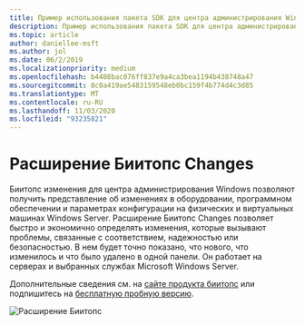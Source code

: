 ```yaml
---
title: Пример использования пакета SDK для центра администрирования Windows — Биитопс
description: Пример использования пакета SDK для центра администрирования Windows — Биитопс
ms.topic: article
author: daniellee-msft
ms.author: jol
ms.date: 06/2/2019
ms.localizationpriority: medium
ms.openlocfilehash: b4408bac076ff837e9a4ca3bea1194b438748a47
ms.sourcegitcommit: 8c0a419ae5483159548eb0bc159f4b774d4c3d85
ms.translationtype: MT
ms.contentlocale: ru-RU
ms.lasthandoff: 11/03/2020
ms.locfileid: "93235821"
---
```

# <a name="biitops-changes-extension"></a>Расширение Биитопс Changes

Биитопс изменения для центра администрирования Windows позволяют получить представление об изменениях в оборудовании, программном обеспечении и параметрах конфигурации на физических и виртуальных машинах Windows Server. Расширение Биитопс Changes позволяет быстро и экономично определять изменения, которые вызывают проблемы, связанные с соответствием, надежностью или безопасностью. В нем будет точно показано, что нового, что изменилось и что было удалено в одной панели. Он работает на серверах и выбранных службах Microsoft Windows Server.

Дополнительные сведения см. на [сайте продукта биитопс](https://biitops.com/solutions) или подпишитесь на [бесплатную пробную версию](https://biitops.com/solutions/biitops-changes).

![Расширение Биитопс](../../media/extend-case-study-biitops/biitops-1.png)
